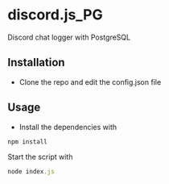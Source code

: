 # discord.js_PG

Discord chat logger with PostgreSQL

## Installation

* Clone the repo and edit the config.json file 



## Usage

* Install the dependencies with

```JAVASCRIPT
npm install
```

Start the script with

```JAVASCRIPT
node index.js
```
